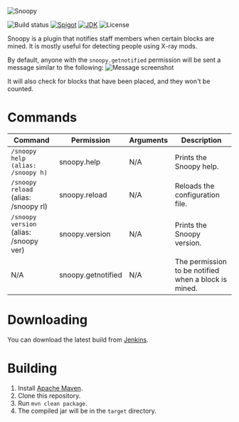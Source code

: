 ![Snoopy](https://static.sweepy.pw/Snoopy/logo.png)

![Build status](https://api.travis-ci.org/sweepyoface/Snoopy.svg?branch=master)
[![Spigot](https://img.shields.io/badge/Spigot-Project%20Page-yellow.svg)](https://www.spigotmc.org/resources/snoopy.43288/)
[![JDK](https://img.shields.io/badge/JDK-1.8-blue.svg)](http://www.oracle.com/technetwork/java/javase/downloads/jre8-downloads-2133155.html)
![License](https://img.shields.io/github/license/sweepyoface/ItemToken.svg)

Snoopy is a plugin that notifies staff members when certain blocks are mined. It is mostly useful for detecting people using X-ray mods.

By default, anyone with the `snoopy.getnotified` permission will be sent a message similar to the following:
![Message screenshot](https://sweepyoface.github.io/Snoopy/message.png)

It will also check for blocks that have been placed, and they won't be counted.

# Commands
| Command | Permission | Arguments | Description
| --- | --- | --- | --- |
| `/snoopy help (alias: /snoopy h)` | snoopy.help | N/A | Prints the Snoopy help. |
| `/snoopy reload` (alias: /snoopy rl) | snoopy.reload | N/A | Reloads the configuration file. |
| `/snoopy version` (alias: /snoopy ver) | snoopy.version | N/A | Prints the Snoopy version. |
| N/A | snoopy.getnotified | N/A | The permission to be notified when a block is mined. |

# Downloading
You can download the latest build from [Jenkins](https://ci.sweepy.pw/job/Snoopy/).

# Building
1. Install [Apache Maven](https://maven.apache.org/).
2. Clone this repository.
3. Run `mvn clean package`.
4. The compiled jar will be in the `target` directory.